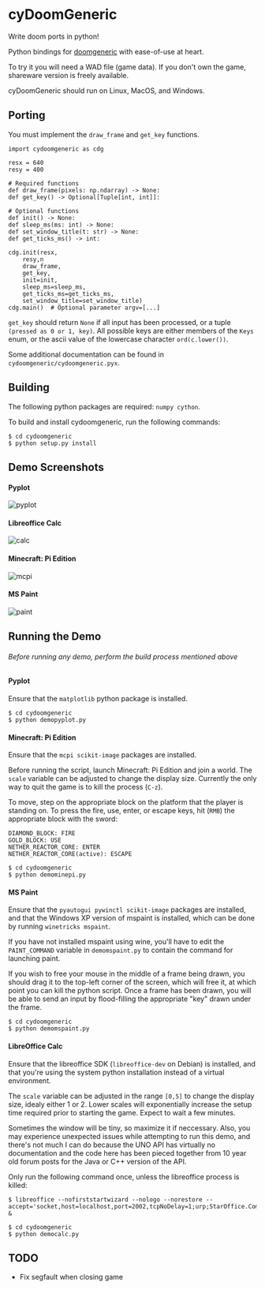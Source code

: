 # cyDoomGeneric

Write doom ports in python!

Python bindings for [doomgeneric](https://github.com/ozkl/doomgeneric) with ease-of-use at heart.

To try it you will need a WAD file (game data). If you don't own the game, shareware version is freely available.

cyDoomGeneric should run on Linux, MacOS, and Windows.

## Porting

You must implement the `draw_frame` and `get_key` functions.

```
import cydoomgeneric as cdg

resx = 640
resy = 400

# Required functions
def draw_frame(pixels: np.ndarray) -> None:
def get_key() -> Optional[Tuple[int, int]]:

# Optional functions
def init() -> None:
def sleep_ms(ms: int) -> None:
def set_window_title(t: str) -> None:
def get_ticks_ms() -> int:

cdg.init(resx,
    resy,n
    draw_frame,
    get_key,
    init=init,
    sleep_ms=sleep_ms,
    get_ticks_ms=get_ticks_ms,
    set_window_title=set_window_title)
cdg.main()  # Optional parameter argv=[...]
```

 `get_key` should return `None` if all input has been processed, or a tuple `(pressed as 0 or 1, key)`. All possible keys are either members of the `Keys` enum, or the ascii value of the lowercase character `ord(c.lower())`.

Some additional documentation can be found in `cydoomgeneric/cydoomgeneric.pyx`.

## Building

The following python packages are required: `numpy cython`.

To build and install cydoomgeneric, run the following commands:

```
$ cd cydoomgeneric
$ python setup.py install
```

## Demo Screenshots

#### Pyplot
![pyplot](screenshots/pyplotdoom_1.png)

#### Libreoffice Calc
![calc](screenshots/calcdoom_0.png)

#### Minecraft: Pi Edition
![mcpi](screenshots/minepidoom_0.png)

#### MS Paint
![paint](screenshots/mspaintdoom_0.png)

## Running the Demo

###### Before running any demo, perform the build process mentioned above

#### Pyplot

Ensure that the `matplotlib` python package is installed.

```
$ cd cydoomgeneric
$ python demopyplot.py
```

#### Minecraft: Pi Edition

Ensure that the `mcpi scikit-image` packages are installed.

Before running the script, launch Minecraft: Pi Edition and join a world. The `scale` variable can be adjusted to change the display size. Currently the only way to quit the game is to kill the process (`C-z`).

To move, step on the appropriate block on the platform that the player is standing on. To press the fire, use, enter, or escape keys, hit (`RMB`) the appropriate block with the sword:
```
DIAMOND_BLOCK: FIRE
GOLD_BLOCK: USE
NETHER_REACTOR_CORE: ENTER
NETHER_REACTOR_CORE(active): ESCAPE
```

```
$ cd cydoomgeneric
$ python demominepi.py
```

#### MS Paint

Ensure that the `pyautogui pywinctl scikit-image` packages are installed, and that the Windows XP version of mspaint is installed, which can be done by running `winetricks mspaint`.

If you have not installed mspaint using wine, you'll have to edit the `PAINT_COMMAND` variable in `demomspaint.py` to contain the command for launching paint.

If you wish to free your mouse in the middle of a frame being drawn, you should drag it to the top-left corner of the screen, which will free it, at which point you can kill the python script. Once a frame has been drawn, you will be able to send an input by flood-filling the appropriate "key" drawn under the frame.

```
$ cd cydoomgeneric
$ python demomspaint.py
```

#### LibreOffice Calc

Ensure that the libreoffice SDK (`libreoffice-dev` on Debian) is installed, and that you're using the system python installation instead of a virtual environment.

The `scale` variable can be adjusted in the range `[0,5]` to change the display size, idealy either 1 or 2. Lower scales will exponentially increase the setup time required prior to starting the game. Expect to wait a few minutes.

Sometimes the window will be tiny, so maximize it if neccessary. Also, you may experience unexpected issues while attempting to run this demo, and there's not much I can do because the UNO API has virtually no documentation and the code here has been pieced together from 10 year old forum posts for the Java or C++ version of the API.

Only run the following command once, unless the libreoffice process is killed:
```
$ libreoffice --nofirststartwizard --nologo --norestore --accept='socket,host=localhost,port=2002,tcpNoDelay=1;urp;StarOffice.ComponentContext' &
```

```
$ cd cydoomgeneric
$ python democalc.py
```

## TODO

- Fix segfault when closing game
